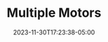 ---
weight: 117
title: "Multiple Motors"
description: ""
icon: "article"
date: "2023-11-30T17:23:38-05:00"
lastmod: "2023-11-30T17:23:38-05:00"
draft: false
toc: true
---